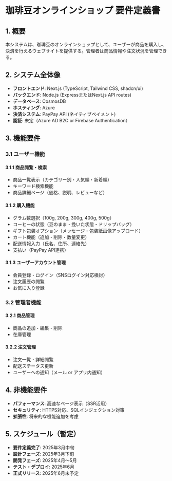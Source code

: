 # **珈琲豆オンラインショップ 要件定義書**

## **1. 概要**
本システムは、珈琲豆のオンラインショップとして、ユーザーが商品を購入し、決済を行えるウェブサイトを提供する。管理者は商品情報や注文状況を管理できる。

## **2. システム全体像**
- **フロントエンド**: Next.js (TypeScript, Tailwind CSS, shadcn/ui)
- **バックエンド**: Node.js (ExpressまたはNext.js API routes)
- **データベース**: CosmosDB
- **ホスティング**: Azure
- **決済システム**: PayPay API (ネイティブペイメント)
- **認証**: 未定（Azure AD B2C or Firebase Authentication）

## **3. 機能要件**

### **3.1 ユーザー機能**
#### **3.1.1 商品閲覧・検索**
- 商品一覧表示（カテゴリー別・人気順・新着順）
- キーワード検索機能
- 商品詳細ページ（価格、説明、レビューなど）

#### **3.1.2 購入機能**
- グラム数選択（100g, 200g, 300g, 400g, 500g）
- コーヒーの状態（豆のまま・挽いた状態・ドリップバッグ）
- ギフト包装オプション（メッセージ・包装紙画像アップロード）
- カート機能（追加・削除・数量変更）
- 配送情報入力（氏名、住所、連絡先）
- 支払い（PayPay API連携）

#### **3.1.3 ユーザーアカウント管理**
- 会員登録・ログイン（SNSログイン対応検討）
- 注文履歴の閲覧
- お気に入り登録

### **3.2 管理者機能**
#### **3.2.1 商品管理**
- 商品の追加・編集・削除
- 在庫管理

#### **3.2.2 注文管理**
- 注文一覧・詳細閲覧
- 配送ステータス更新
- ユーザーへの通知（メール or アプリ内通知）

## **4. 非機能要件**
- **パフォーマンス**: 高速なページ表示（SSR活用）
- **セキュリティ**: HTTPS対応、SQLインジェクション対策
- **拡張性**: 将来的な機能追加を考慮

## **5. スケジュール（暫定）**
- **要件定義完了**: 2025年3月中旬
- **設計フェーズ**: 2025年3月下旬
- **開発フェーズ**: 2025年4月～5月
- **テスト・デプロイ**: 2025年6月
- **正式リリース**: 2025年6月末予定
